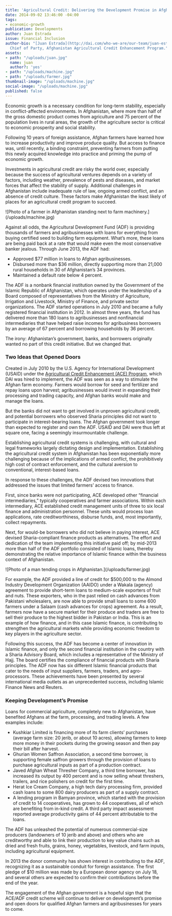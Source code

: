 ```yaml
---
title: 'Agricultural Credit: Delivering the Development Promise in Afghanistan'
date: 2014-09-02 13:46:00 -04:00
tags:
- economic-growth
publication: Developments
author: Juan Estrada
issue: Financial Inclusion
author-bio: "[Juan Estrada](http://dai.com/who-we-are/our-team/juan-estrada) is the
  Chief of Party, Afghanistan Agricultural Credit Enhancement Program."
assets:
- path: "/uploads/juan.jpg"
  name: juan
  author?: 'yes'
- path: "/uploads/machine.jpg"
- path: "/uploads/farmer.jpg"
thumbnail-image: "/uploads/machine.jpg"
social-image: "/uploads/machine.jpg"
published: false
---
```


<p>Economic growth is a necessary condition for long-term stability, especially in conflict-affected environments. In Afghanistan, where more than half of the gross domestic product comes from agriculture and 75 percent of the population lives in rural areas, the growth of the agriculture  sector is critical to economic prosperity and social stability.</p>



<p>Following 10 years of foreign assistance, Afghan farmers have learned how to increase productivity and improve produce quality. But access to finance was, until recently, a binding constraint, preventing farmers from putting this newly acquired knowledge into practice and priming the pump of economic growth.</p>
  <p>Investments in agricultural credit are risky the world over, especially because the success of agricultural ventures depends on a variety of factors, including weather, prevalence of pests and diseases, and market forces that affect the stability of supply. Additional challenges in Afghanistan include inadequate rule of law, ongoing armed conflict, and an absence of credit culture. These factors make Afghanistan the least likely of places for an agricultural credit program to succeed.</p>
  ![Photo of a farmer in Afghanistan standing next to farm machinery.](/uploads/machine.jpg) 
  <p>Against all odds, the Agricultural Development Fund (ADF) is providing thousands of farmers and agribusinesses with loans for everything from buying certified seed to building farm equipment. What’s more, these loans are being paid back at a rate that would make even the most conservative banker jealous. Through June 2013, the ADF had:</p>
  <ul>
    <li>Approved $77 million in loans to Afghan agribusinesses.</li>
    <li>Disbursed more than $36 million, directly supporting more than 21,000 rural households in 30 of Afghanistan’s 34 provinces.</li>
    <li>Maintained a default rate below 4 percent.</li>
  </ul>
  <p>The ADF is a nonbank financial institution owned by the Government of the Islamic Republic of Afghanistan, which operates under the leadership of a Board composed of representatives from the Ministry of Agriculture, Irrigation and Livestock, Ministry of Finance, and private sector organizations.  The ADF started operations in July 2010 and became a fully registered financial institution in 2012. In almost three years, the fund has delivered more than 180 loans to agribusinesses and nonfinancial intermediaries that have helped raise incomes for agribusiness borrowers by an average of 67 percent and borrowing households by 36 percent.</p>
  <p>The irony: Afghanistan’s government, banks, and borrowers originally wanted no part of this credit initiative. But we changed that.</p>
  <h3>Two Ideas that Opened Doors</h3>
  <p>Created in July 2010 by the U.S. Agency for International Development (USAID) under the <a href="http://dai.com/our-work/projects/afghanistan—agricultural-credit-enhancement-program-ace">Agricultural Credit Enhancement (ACE) Program</a>, which DAI was hired to implement, the ADF was seen as a way to stimulate the Afghan farm economy. Farmers would borrow for seed and fertilizer and repay loans upon harvest; agribusinesses would invest in expanding their processing and trading capacity, and Afghan banks would make and manage the loans.</p>
  <p>But the banks did not want to get involved in unproven agricultural credit, and potential borrowers who observed Sharia principles did not want to participate in interest-bearing loans. The Afghan government took longer than expected to register and own the ADF. USAID and DAI were thus left at square one, facing a seemingly insurmountable challenge.</p>
  <p>Establishing agricultural credit systems is challenging, with cultural and legal frameworks largely dictating design and implementation. Establishing the agricultural credit system in Afghanistan has been exponentially more challenging because of the implications of armed conflict, the prohibitively high cost of contract enforcement, and the cultural aversion to conventional, interest-based loans.</p>
  <p>In response to these challenges, the ADF devised two innovations that addressed the issues that limited farmers’ access to finance.</p>
  <p>First, since banks were not participating, ACE developed other “financial intermediaries,” typically cooperatives and farmer associations. Within each intermediary, ACE established credit management units of three to six local finance and administration personnel. These units would process loan applications, rate creditworthiness, disburse funds, and, most importantly, collect repayments.</p>
  <p>Next, for would-be borrowers who did not believe in paying interest, ACE devised Sharia-compliant finance products as alternatives. The effort and dedication of the team implementing this initiative paid off; by mid-2013 more than half of the ADF portfolio consisted of Islamic loans, thereby demonstrating the relative importance of Islamic finance within the business context of Afghanistan.</p>
  ![Photo of a man tending crops in Afghanistan.](/uploads/farmer.jpg) 
  <p>For example, the ADF provided a line of credit for $500,000 to the Almond Industry Development Organization (AAIDO) under a Wakala (agency) agreement to provide short-term loans to medium-scale exporters of fruit and nuts. These exporters, who in the past relied on cash advances from Pakistani wholesalers, are now able to provide small loans to some 600 farmers under a Salaam (cash advances for crops) agreement.  As a result, farmers now have a secure market for their produce and traders are free to sell their produce to the highest bidder in Pakistan or India. This is an example of how finance, and in this case Islamic finance, is contributing to strengthen the agricultural markets while providing economic freedom to key players in the agriculture sector.</p>
  <p>Following this success, the ADF has become a center of innovation in Islamic finance, and only the second financial institution in the country with a Sharia Advisory Board, which includes a representative of the Ministry of Hajj. The board certifies the compliance of financial products with Sharia principles. The ADF now has six different Islamic financial products that cater to the needs of input suppliers, farmers, traders, and agro-processors.  These achievements have been presented by several international media outlets as an unprecedented success, including Islamic Finance News and Reuters.</p>
  <h3>Keeping Development’s Promise</h3>
  <p>Loans for commercial agriculture, completely new to Afghanistan, have benefited Afghans at the farm, processing, and trading levels. A few examples include:</p>
  <ul>
  <li>Kushkiar Limited is financing more of its farm clients’ purchases (average farm size: 20 jerib, or about 10 acres), allowing farmers to keep more money in their pockets during the growing season and then pay their bill after harvest.</li>
  <li>Ghurian Women Saffron Association, a second time borrower, is supporting female saffron growers through the provision of loans to purchase agricultural inputs as part of a production contract.</li>
  <li>Javed Afghan Wheat Thresher Company, a third time borrower, has increased its output by 400 percent and is now selling wheat threshers, trailers, and rice polishers on credit for the first time.</li>
  <li>Herat Ice Cream Company, a high tech dairy processing firm, provided cash loans to some 800 dairy producers as part of a supply contract.</li>
  <li>A lending program in Bamyan province, which started with the provision of credit to 14 cooperatives, has grown to 44 cooperatives, all of which are benefiting from in-kind credit. A third party impact assessment reported  average productivity gains of 44 percent attributable to the loans.</li>
  </ul>
  <p>The ADF has unleashed the potential of numerous commercial-size producers (landowners of 10 jerib and above) and others who are creditworthy and able to link their production to key value chains such as dried and fresh fruits, grains, honey, vegetables, livestock,  and farm inputs, including agricultural equipment.</p>
  <p>In 2013 the donor community has shown interest in contributing to the ADF, recognizing it as a sustainable conduit for foreign assistance. The first pledge of $10 million was made by a European donor agency on July 18, and several others are expected to confirm their contributions before the end of the year. </p>
  <p>The engagement of the Afghan government is a hopeful sign that the ACE/ADF credit scheme will continue to deliver on development’s promise and open doors for qualified Afghan farmers and agribusinesses for years to come.</p>
